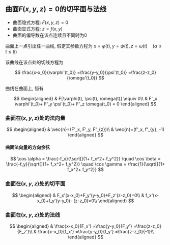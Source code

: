 ## 曲面$F(x, y, z)=0$的切平面与法线

- 曲面隐式方程: $F(x, y, z)=0$
- 曲面显式方程: $z= f(x,y)$
- 曲面的偏导数在该点连续且不同时为0

曲面上一点引出任一曲线, 假定其参数方程为 $x= \varphi(t), y=\psi(t), z= \omega (t) \quad (\alpha \leqslant t \leqslant \beta)$

该曲线在该点处的切线方程为

$$
\frac{x-x_0}{\varphi'(t_0)} =\frac{y-y_0}{\psi'(t_0)} =\frac{z-z_0}{\omega'(t_0)}
$$

曲线在曲面上, 恒有

$$
\begin{aligned}
	& F[\varphi(t), \psi(t), \omega(t)] \equiv 0\\
	& F'_x \varphi'(t_0)+ F'_y \psi'(t_0)+ F'_z \omega(t_0) = 0
\end{aligned}
$$

### 曲面在$(x, y, z)$处的法向量

$$
\begin{aligned}
	& \vec{n}=(F'_x, F'_y, F'_{z})\\
	& \vec{n}=(f'_x, f'_{y}, -1)
\end{aligned}
$$

#### 曲面法向量的方向余弦

$$
\cos \alpha = \frac{-f_x}{\sqrt[]{1+ f_x^2+ f_y^2}} \quad
\cos \beta = \frac{-f_y}{\sqrt[]{1+ f_x^2+ f_y^2}} \quad
\cos \gamma = \frac{1}{\sqrt[]{1+ f_x^2+ f_y^2}}
$$

### 曲面在$(x, y, z)$处的切平面

$$
\begin{aligned}
	& F_x'(x-x_0)+F_y'(y-y_0)+F_z'(z-z_0)=0\\
	& f_x'(x-x_0)+f_y'(y-y_0)- (z-z_0)=0\\
\end{aligned}
$$

### 曲面在$(x, y, z)$处的法线

$$
\begin{aligned}
	& \frac{x-x_0}{F_x'} =\frac{y-y_0}{F_y'} =\frac{z-z_0}{F_z'}\\
	& \frac{x-x_0}{f_x'} =\frac{y-y_0}{f_y'} =\frac{z-z_0}{-1}\\
\end{aligned}
$$
